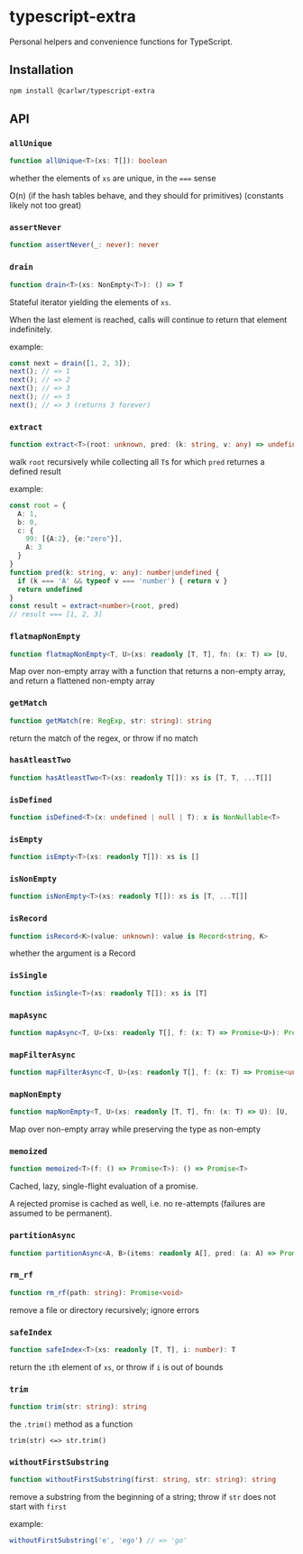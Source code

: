 # typescript-extra

Personal helpers and convenience functions for TypeScript.

## Installation

```bash
npm install @carlwr/typescript-extra
```

## API


### `allUnique`

```ts
function allUnique<T>(xs: T[]): boolean
```
whether the elements of `xs` are unique, in the `===` sense

O(n)
(if the hash tables behave, and they should for primitives)
(constants likely not too great)

### `assertNever`

```ts
function assertNever(_: never): never
```


### `drain`

```ts
function drain<T>(xs: NonEmpty<T>): () => T
```
Stateful iterator yielding the elements of `xs`.

When the last element is reached, calls will continue to return that element indefinitely.

example:

```ts
const next = drain([1, 2, 3]);
next(); // => 1
next(); // => 2
next(); // => 3
next(); // => 3
next(); // => 3 (returns 3 forever)
```

### `extract`

```ts
function extract<T>(root: unknown, pred: (k: string, v: any) => undefined | T): T[]
```
walk `root` recursively while collecting all `T`s for which `pred` returnes a defined result

example:

```ts
const root = {
  A: 1,
  b: 0,
  c: {
    99: [{A:2}, {e:"zero"}],
    A: 3
  }
}
function pred(k: string, v: any): number|undefined {
  if (k === 'A' && typeof v === 'number') { return v }
  return undefined
}
const result = extract<number>(root, pred)
// result === [1, 2, 3]
```

### `flatmapNonEmpty`

```ts
function flatmapNonEmpty<T, U>(xs: readonly [T, T], fn: (x: T) => [U, ...U[]]): [U, ...U[]]
```
Map over non-empty array with a function that returns a non-empty array, and return a flattened non-empty array

### `getMatch`

```ts
function getMatch(re: RegExp, str: string): string
```
return the match of the regex, or throw if no match

### `hasAtleastTwo`

```ts
function hasAtleastTwo<T>(xs: readonly T[]): xs is [T, T, ...T[]]
```


### `isDefined`

```ts
function isDefined<T>(x: undefined | null | T): x is NonNullable<T>
```


### `isEmpty`

```ts
function isEmpty<T>(xs: readonly T[]): xs is []
```


### `isNonEmpty`

```ts
function isNonEmpty<T>(xs: readonly T[]): xs is [T, ...T[]]
```


### `isRecord`

```ts
function isRecord<K>(value: unknown): value is Record<string, K>
```
whether the argument is a Record

### `isSingle`

```ts
function isSingle<T>(xs: readonly T[]): xs is [T]
```


### `mapAsync`

```ts
function mapAsync<T, U>(xs: readonly T[], f: (x: T) => Promise<U>): Promise<U[]>
```


### `mapFilterAsync`

```ts
function mapFilterAsync<T, U>(xs: readonly T[], f: (x: T) => Promise<undefined | null | U>): Promise<U[]>
```


### `mapNonEmpty`

```ts
function mapNonEmpty<T, U>(xs: readonly [T, T], fn: (x: T) => U): [U, ...U[]]
```
Map over non-empty array while preserving the type as non-empty

### `memoized`

```ts
function memoized<T>(f: () => Promise<T>): () => Promise<T>
```
Cached, lazy, single-flight evaluation of a promise.

A rejected promise is cached as well, i.e. no re-attempts (failures are assumed to be permanent).

### `partitionAsync`

```ts
function partitionAsync<A, B>(items: readonly A[], pred: (a: A) => Promise<B>): Promise<readonly [A[], A[]]>
```


### `rm_rf`

```ts
function rm_rf(path: string): Promise<void>
```
remove a file or directory recursively; ignore errors

### `safeIndex`

```ts
function safeIndex<T>(xs: readonly [T, T], i: number): T
```
return the `i`th element of `xs`, or throw if `i` is out of bounds

### `trim`

```ts
function trim(str: string): string
```
the `.trim()` method as a function

`trim(str) <=> str.trim()`

### `withoutFirstSubstring`

```ts
function withoutFirstSubstring(first: string, str: string): string
```
remove a substring from the beginning of a string; throw if `str` does not start with `first`

example:

```ts
withoutFirstSubstring('e', 'ego') // => 'go'
```